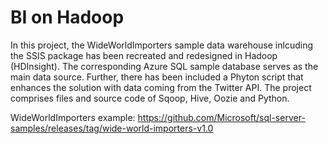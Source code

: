 # BI on Hadoop
In this project, the WideWorldImporters sample data warehouse inlcuding the SSIS package has been recreated and redesigned in Hadoop (HDInsight). The corresponding Azure SQL sample database serves as the main data source. Further, there has been included a Phyton script that enhances the solution with data coming from the Twitter API. The project comprises files and source code of Sqoop, Hive, Oozie and Python. 

WideWorldImporters example:
https://github.com/Microsoft/sql-server-samples/releases/tag/wide-world-importers-v1.0
